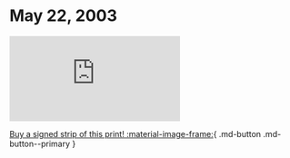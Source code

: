 # May 22, 2003

![](https://www.achewood.com/comic.php?date=05222003)

[Buy a signed strip of this print! :material-image-frame:](https://achewood-holiday-pop-up.myshopify.com/products/strip#05222003){ .md-button .md-button--primary }
